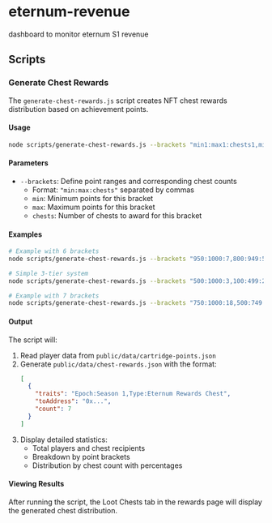 # eternum-revenue

dashboard to monitor eternum S1 revenue

## Scripts

### Generate Chest Rewards

The `generate-chest-rewards.js` script creates NFT chest rewards distribution based on achievement points.

#### Usage

```bash
node scripts/generate-chest-rewards.js --brackets "min1:max1:chests1,min2:max2:chests2,..."
```

#### Parameters

- `--brackets`: Define point ranges and corresponding chest counts
  - Format: `"min:max:chests"` separated by commas
  - `min`: Minimum points for this bracket
  - `max`: Maximum points for this bracket  
  - `chests`: Number of chests to award for this bracket

#### Examples

```bash
# Example with 6 brackets
node scripts/generate-chest-rewards.js --brackets "950:1000:7,800:949:5,600:799:3,400:599:2,200:399:1,0:199:0"

# Simple 3-tier system
node scripts/generate-chest-rewards.js --brackets "500:1000:3,100:499:2,5:99:1"

# Example with 7 brackets
node scripts/generate-chest-rewards.js --brackets "750:1000:18,500:749:12,300:499:8,150:299:5,50:149:3,15:49:2,0:14:1"

```



#### Output

The script will:
1. Read player data from `public/data/cartridge-points.json`
2. Generate `public/data/chest-rewards.json` with the format:
   ```json
   [
     {
       "traits": "Epoch:Season 1,Type:Eternum Rewards Chest",
       "toAddress": "0x...",
       "count": 7
     }
   ]
   ```
3. Display detailed statistics:
   - Total players and chest recipients
   - Breakdown by point brackets
   - Distribution by chest count with percentages

#### Viewing Results

After running the script, the Loot Chests tab in the rewards page will display the generated chest distribution.